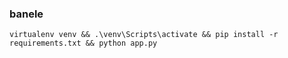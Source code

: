 ### banele

```shell
virtualenv venv && .\venv\Scripts\activate && pip install -r requirements.txt && python app.py
```
